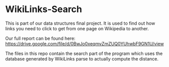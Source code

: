 # WikiLinks-Search

This is part of our data structures final project. It is used to  find out how links you need to click to get from one page on Wikipedia to another.

Our full report can be found here: https://drive.google.com/file/d/0BwJo0xeqmvZmZUQ0YUhwbF9GN1U/view

The files in this repo contain the search part of the program which uses the database generated by WikiLinks parse to actually compute the distance.
